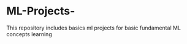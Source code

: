 # ML-Projects-
This repository includes basics ml projects for basic fundamental ML concepts learning
